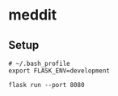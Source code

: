 meddit
===

Setup
---
```
# ~/.bash_profile
export FLASK_ENV=development

flask run --port 8080
```

